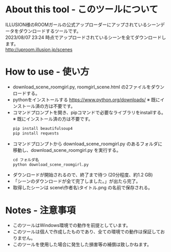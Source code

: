# About this tool - このツールについて
ILLUSION様のROOMガールの公式アップローダーにアップされているシーンデータをダウンロードするツールです。<br>
2023/08/07 23:24 時点でアップロードされているシーンを全てダウンロードします。<br>
http://uproom.illusion.jp/scenes

# How to use - 使い方
* download_scene_roomgirl.py, roomgirl_scene.html の2ファイルをダウンロードする。
* pythonをインストールする https://www.python.org/downloads/ ※ 既にインストール済の方は不要です。
* コマンドプロンプトを開き、pipコマンドで必要なライブラリをinstallする。 ※ 既にインストール済の方は不要です。
  ```python
  pip install beautifulsoup4
  pip install requests
  ```
* コマンドプロンプトから download_scene_roomgirl.py のあるフォルダに移動し、download_scene_roomgirl.py を実行する。
  ```python
  cd フォルダ名
  python download_scene_roomgirl.py
  ```
* ダウンロードが開始されるので、終了まで待つ (20分程度、約1.2 GB)
* 「シーンのダウンロードが全て完了しました。」が出たら完了。
* 取得したシーンは scene\作者名\タイトル.png の名前で保存される。

# Notes - 注意事項
* このツールはWindows環境での動作を前提としています。
* このツールは個人で作成したものであり、全ての環境での動作は保証しておりません。
* このツールを使用した場合に発生した損害等の補償は致しかねます。
